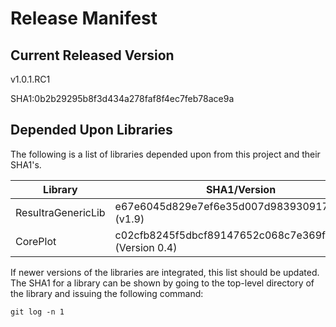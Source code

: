 # Release Manifest

## Current Released Version

v1.0.1.RC1

SHA1:0b2b29295b8f3d434a278faf8f4ec7feb78ace9a

## Depended Upon Libraries

The following is a list of libraries depended upon from this project and their SHA1's. 

Library              | SHA1/Version
---------------------|-----------------------------------------
ResultraGenericLib   | 	e67e6045d829e7ef6e35d007d983930917d614bb (v1.9)
CorePlot | c02cfb8245f5dbcf89147652c068c7e369faa8a9 (Version 0.4)

If newer versions of the libraries are integrated, this list should be updated. 
The SHA1 for a library can be shown by going to the top-level directory of 
the library and issuing the following command:

	git log -n 1